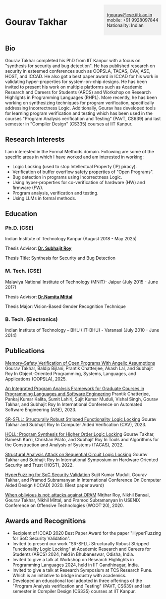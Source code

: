 <div style="display: flex; justify-content: space-between;">

# **Gourav Takhar**

<div style="width: 2cm%; padding: 10px; background-color: #f0f0f0;">

tgourav@cse.iitk.ac.in\
mobile: +91 9928097844\
Nationality: Indian

</div>
</div>

## **Bio**
Gourav Takhar completed his PhD from IIT Kanpur with a focus on "synthesis for security and bug detection". He has published research on security in esteemed conferences such as OOPSLA, TACAS, CAV, ASE, HOST, and ICCAD. He also got a best paper award in ICCAD for his work in validating hyper-properties for system-on-chip designs. He has been invited to present his work on multiple platforms such as Academic Research and Careers for Students (ARCS) and Workshop on Research Highlights in Programming Languages (RHPL). More recently, he has been working on synthesizing techniques for program verification, specifically addressing Incorrectness Logic. Additionally, Gourav has developed tools for learning program verification and testing which has been used in the courses "Program Analysis verification and Testing" (PAVT, CS639) and last semester in "Compiler Design" (CS335) courses at IIT Kanpur.


## **Research Interests**
I  am interested in the Formal Methods domain. Following are some of the specific areas in which I have worked and am interested in working:

* Logic Locking (used to stop Intellectual Property (IP) piracy).
* Verification of buffer overflow safety properties of "Open Programs".
* Bug detection in programs using Incorrectness Logic.
* Using hyper-properties for co-verification of hardware (HW) and firmware (FW).
* Program analysis, verification and testing.
* Using LLMs in formal methods.


## **Education**

### **Ph.D. (CSE)**

Indian Institute of Technology Kanpur (August 2018 - May 2025)

Thesis Advisor: [**Dr. Subhajit Roy**](https://www.cse.iitk.ac.in/users/subhajit/)

Thesis Title: Synthesis for Security and Bug Detection

### **M. Tech. (CSE)**

Malaviya National Institute of Technology (MNIT)- Jaipur (July 2015 - June 2017)

Thesis Advisor: [**Dr.Namita Mittal**](https://mnit.ac.in/dept_cse/profile?fid=TKs=)

Thesis Major: Vision-Based Gender Recognition Technique

### **B. Tech. (Electronics)**

Indian Institute of Technology – BHU (IIT-BHU) - Varanasi (July 2010 - June 2014)



## **Publications**

[Memory-Safety Verification of Open Programs With Angelic Assumptions](https://doi.org/10.1145/3763090)
Gourav Takhar, Baldip Bijlani, Prantik Chatterjee, Akash Lal, and Subhajit Roy
In Object-Oriented Programming, Systems, Languages, and Applications (OOPSLA), 2025.

[An Integrated Program Analysis Framework for Graduate Courses in Programming Languages and Software Engineering](https://ieeexplore.ieee.org/abstract/document/10298417)
Prantik Chatterjee, Pankaj Kumar Kalita, Sumit Lahiri, Sujit Kumar Muduli, Vishal Singh, Gourav Takhar, and Subhajit Roy
In International Conference on Automated Software Engineering (ASE), 2023.

[SR-SFLL: Structurally Robust Stripped Functionality Logic Locking](https://link.springer.com/chapter/10.1007/978-3-031-37709-9_10)
Gourav Takhar and Subhajit Roy
In Computer Aided Verification (CAV), 2023.

[HOLL: Program Synthesis for Higher Order Logic Locking](https://link.springer.com/chapter/10.1007/978-3-030-99524-9_1)
Gourav Takhar, Ramesh Karri, Christian Pilato, and Subhajit Roy
In Tools and Algorithms for the Construction and Analysis of Systems (TACAS), 2022.

[Structural Analysis Attack on Sequential Circuit Logic Locking](https://ieeexplore.ieee.org/document/9840185)
Gourav Takhar and Subhajit Roy
In International Symposium on Hardware Oriented Security and Trust (HOST), 2022.

[HyperFuzzing for SoC Security Validation](https://ieeexplore.ieee.org/document/9256500)
Sujit Kumar Muduli, Gourav Takhar, and Pramod Subramanyan
In International Conference On Computer Aided Design (ICCAD) 2020. (Best paper award)

[When oblivious is not: attacks against OPAM](https://dl.acm.org/doi/10.5555/3488877.3488880)
Nirjhar Roy, Nikhil Bansal, Gourav Takhar, Nikhil Mittal, and Pramod Subramanyan
In USENIX Conference on Offensive Technologies (WOOT'20), 2020.


## **Awards and Recognitions**
* Recipient of ICCAD 2020 Best Paper Award for the paper "HyperFuzzing for SoC Security Validation".
* Invited to present our work "SR-SFLL: Structurally Robust Stripped Functionality Logic Locking" at Academic Research and Careers for Students (ARCS) 2024, held in Bhubaneswar, Odisha, India.
* Invited to give a talk at Workshop on Research Highlights in Programming Languages 2024, held in IIT Gandhinagar, India.
* Invited to give a talk at Research Symposium at TCS Research Pune. Which is an initiative to bridge industry with academics.
* Developed an educational tool adopted in three offerings of the "Program Analysis verification and Testing" (PAVT, CS639) and last semester in Compiler Design (CS335) courses at IIT Kanpur.
